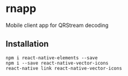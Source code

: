# rnapp
Mobile client app for QRStream decoding


## Installation

``` shell
npm i react-native-elements --save
npm i --save react-native-vector-icons
react-native link react-native-vector-icons
```
